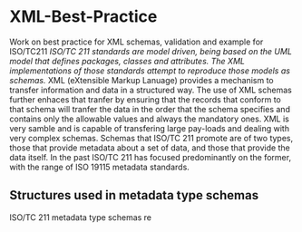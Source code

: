 # XML-Best-Practice
Work on best practice for XML schemas, validation and example for ISO/TC211
_ISO/TC 211 standards are model driven, being based on the UML model that defines packages, classes and attributes.
The XML implementations of those standards attempt to reproduce those models as schemas._
XML (eXtensible Markup Lanuage) provides a mechanism to transfer information and data in a structured way. The use of XML schemas further enhaces that tranfer by ensuring that the records that conform to that schema will tranfer the data in the order that the schema specifies and contains only the allowable values and always the mandatory ones. XML is very samble and is capable of transfering large pay-loads and dealing with very complex schemas.
Schemas that ISO/TC 211 promote are of two types, those that provide metadata about a set of data, and those that provide the data itself.
In the past ISO/TC 211 has focused predominantly on the former, with the range of ISO 19115 metadata standards.
## Structures used in metadata type schemas
ISO/TC 211 metadata type schemas re


